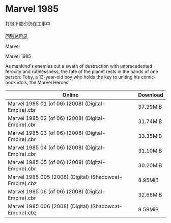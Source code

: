 # Marvel 1985

打包下载📦仍在工事中

[回到总目录](/Catalogs.md)

Marvel

Marvel 1985

As mankind's enemies cut a swath of destruction with unprecedented ferocity and ruthlessness, the fate of the planet rests in the hands of one person: Toby, a 13-year-old boy who holds the key to uniting his comic-book idols, the Marvel Heroes! 





Online | Download
--- | ---
Marvel 1985 01 (of 06) (2008) (Digital-Empire).cbr | 37.39MiB
Marvel 1985 02 (of 06) (2008) (Digital-Empire).cbr | 31.74MiB
Marvel 1985 03 (of 06) (2008) (Digital-Empire).cbr | 33.35MiB
Marvel 1985 04 (of 06) (2008) (Digital-Empire).cbr | 31.10MiB
Marvel 1985 05 (of 06) (2008) (Digital-Empire).cbr | 30.20MiB
Marvel 1985 005 (2008) (Digital) (Shadowcat-Empire).cbz | 8.95MiB
Marvel 1985 06 (of 06) (2008) (Digital-Empire).cbr | 32.66MiB
Marvel 1985 006 (2008) (Digital) (Shadowcat-Empire).cbz | 9.59MiB